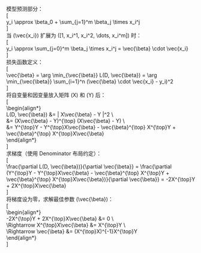 模型预测部分：  
\[  
y_i \approx \beta_0 + \sum_{j=1}^m \beta_j \times x_i^j  
\]  
当 \(\vec{x_i}\) 扩展为 \([1, x_i^1, x_i^2, \dots, x_i^m]\) 时：  
\[  
y_i \approx \sum_{j=0}^m \beta_j \times x_i^j = \vec{\beta} \cdot \vec{x_i}  
\]  
损失函数定义：  
\[  
\vec{\beta} = \arg \min_{\vec{\beta}} L(D, \vec{\beta}) = \arg \min_{\vec{\beta}} \sum_{i=1}^n (\vec{\beta} \cdot \vec{x_i} - y_i)^2  
\]  
将自变量和因变量放入矩阵 \(X\) 和 \(Y\) 后：  
\[  
\begin{align*}  
L(D, \vec{\beta}) &= \| X\vec{\beta} - Y \|^2 \\  
&= (X\vec{\beta} - Y)^{\top} (X\vec{\beta} - Y) \\  
&= Y^{\top}Y - Y^{\top}X\vec{\beta} - \vec{\beta}^{\top} X^{\top}Y + \vec{\beta}^{\top} X^{\top}X\vec{\beta}  
\end{align*}  
\]  
求梯度（使用 Denominator 布局约定）：  
\[  
\frac{\partial L(D, \vec{\beta})}{\partial \vec{\beta}} = \frac{\partial (Y^{\top}Y - Y^{\top}X\vec{\beta} - \vec{\beta}^{\top} X^{\top}Y + \vec{\beta}^{\top} X^{\top}X\vec{\beta})}{\partial \vec{\beta}} = -2X^{\top}Y + 2X^{\top}X\vec{\beta}  
\]  
将梯度设为零，求解最佳参数 \(\vec{\beta}\)：  
\[  
\begin{align*}  
-2X^{\top}Y + 2X^{\top}X\vec{\beta} &= 0 \\  
\Rightarrow X^{\top}X\vec{\beta} &= X^{\top}Y \\  
\Rightarrow \vec{\beta} &= (X^{\top}X)^{-1}X^{\top}Y  
\end{align*}  
\]  